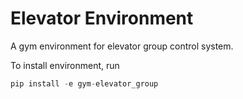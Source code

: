 # Elevator Environment

A gym environment for elevator group control system.

To install environment, run
```python
pip install -e gym-elevator_group
```